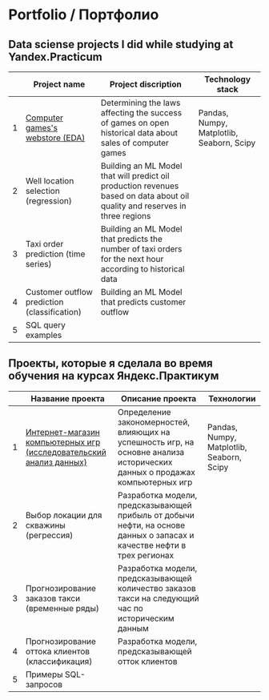 # Portfolio / Портфолио
Data sciense projects I did while studying at Yandex.Practicum 
----------------------------------------------------------------------

| |Project name|Project discription|Technology stack|
|-|------------|-------------------|-------|
|1|[Computer games's webstore (EDA)](https://github.com/ssskvo/Portfolio/tree/main/Computer%20games's%20store)|Determining the laws affecting the success of games on open historical data about sales of computer games|Pandas, Numpy, Matplotlib, Seaborn, Scipy|
|2|Well location selection (regression)|Building an ML Model that will predict oil production revenues based on data about oil quality and reserves in three regions|
|3|Taxi order prediction (time series)|Building an ML Model that predicts the number of taxi orders for the next hour according to historical data|
|4|Customer outflow prediction (classification)|Building an ML Model that predicts customer outflow|
|5|SQL query examples| |


Проекты, которые я сделала во время обучения на курсах Яндекс.Практикум
-----------------------------------------------------------------------
| |Название проекта|Описание проекта|Технологии|
|-|------------|-------------------|-----------|
|1|[Интернет-магазин компьютерных игр (исследовательский анализ данных)](https://github.com/ssskvo/Portfolio/tree/main/Computer%20games's%20store)|Определение закономерностей, влияющих на успешность игр, на основне анализа исторических данных о продажах компьютерных игр|Pandas, Numpy, Matplotlib, Seaborn, Scipy|
|2|Выбор локации для скважины (регрессия)|Разработка модели, предсказывающей прибыль от добычи нефти, на основе данных о запасах и качестве нефти в трех регионах|
|3|Прогнозирование заказов такси (временные ряды)|Разработка модели, предсказывающей количество заказов такси на следующий час по историческим данным|
|4|Прогнозирование оттока клиентов (классификация)|Разработка модели, предсказывающей отток клиентов|
|5|Примеры SQL-запросов||
